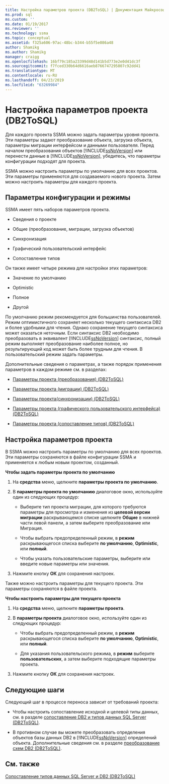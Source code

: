 ```yaml
---
title: Настройка параметров проекта (DB2ToSQL) | Документация Майкрософт
ms.prod: sql
ms.custom: ''
ms.date: 01/19/2017
ms.reviewer: ''
ms.technology: ssma
ms.topic: conceptual
ms.assetid: f325a606-97ac-48bc-b344-b55f5e086a48
author: Shamikg
ms.author: Shamikg
manager: craigg
ms.openlocfilehash: 16bf79c185a23399d48d141b5d773e2e0d41dc3f
ms.sourcegitcommit: f7fced330b64d6616aeb8766747295807c92dd41
ms.translationtype: MT
ms.contentlocale: ru-RU
ms.lasthandoff: 04/23/2019
ms.locfileid: "63269984"
---
```

# <a name="setting-project-options-db2tosql"></a>Настройка параметров проекта (DB2ToSQL)
Для каждого проекта SSMA можно задать параметры уровня проекта. Эти параметры задают преобразование объекта, загрузка объекта, параметры миграции интерфейсом и данными пользователя. Перед началом преобразования объектов [!INCLUDE[ssNoVersion](../../includes/ssnoversion-md.md)] или перенести данные в [!INCLUDE[ssNoVersion](../../includes/ssnoversion-md.md)], убедитесь, что параметры конфигурации подходят для проекта.  
  
SSMA можно настроить параметры по умолчанию для всех проектов. Эти параметры применяются для создаваемого нового проекта. Затем можно настроить параметры для каждого проекта.  
  
## <a name="configuration-options-and-modes"></a>Параметры конфигурации и режимы  
SSMA имеет пять наборов параметров проекта.  
  
-   Сведения о проекте  
  
-   Общие (преобразование, миграции, загрузка объектов)  
  
-   Синхронизация  
  
-   Графический пользовательский интерфейс  
  
-   Сопоставление типов  
  
Он также имеет четыре режима для настройки этих параметров:  
  
-   Значение по умолчанию  
  
-   Optimistic  
  
-   Полное  
  
-   Другой  
  
По умолчанию режим рекомендуется для большинства пользователей. Режим оптимистичного сохраняет несколько текущего синтаксиса DB2 и более удобными для чтения. Однако сохранение текущего синтаксиса может оказаться неточным. Если синтаксис DB2 необходимо преобразовать в эквивалент [!INCLUDE[ssNoVersion](../../includes/ssnoversion-md.md)] синтаксис, полный режим выполняет преобразование наиболее полное, но результирующий код может быть более трудным для чтения. В пользовательский режим задать параметры.  
  
Дополнительные сведения о параметрах, а также порядок применения параметров в каждом режиме см. в разделах:  
  
-   [Параметры проекта &#40;преобразования&#41; &#40;DB2ToSQL&#41;](../../ssma/db2/project-settings-conversion-db2tosql.md)  
  
-   [Параметры проекта &#40;миграции&#41; &#40;DB2ToSQL&#41;](../../ssma/db2/project-settings-migration-db2tosql.md)  
  
-   [Параметры проекта&#40;синхронизации&#41; &#40;DB2ToSQL&#41;](../../ssma/db2/project-settings-synchronization-db2tosql.md)  
  
-   [Параметры проекта &#40;графического пользовательского интерфейса&#41; &#40;DB2ToSQL&#41;](../../ssma/db2/project-settings-gui-db2tosql.md)  
  
-   [Параметры проекта &#40;сопоставление типов&#41; &#40;DB2ToSQL&#41;](../../ssma/db2/project-settings-type-mapping-db2tosql.md)  
  
## <a name="setting-project-options"></a>Настройка параметров проекта  
В SSMA можно настроить параметры по умолчанию для всех проектов. Эти параметры сохраняются в файле конфигурации SSMA и применяется к любым новым проектом, созданный.  
  
**Чтобы задать параметры проекта по умолчанию**  
  
1.  На **средства** меню, щелкните **параметры проекта по умолчанию**.  
  
2.  В **параметры проекта по умолчанию** диалоговое окно, используйте один из следующих процедур:  
  
    -   Выберите тип проекта миграции, для которого требуются параметры для просмотра и изменения из **целевой версии миграции** раскрывающемся списке щелкните **Общие** в нижней части левой панели, а затем выберите преобразование или Миграция.  
  
    -   Чтобы выбрать предопределенный режим, в **режим** раскрывающегося списка выберите **по умолчанию**, **Optimistic**, или **полный**.  
  
    -   Чтобы указать пользовательские параметры, выберите или введите новые параметры или значения.  
  
3.  Нажмите кнопку **ОК** для сохранения настроек.  
  
Также можно настроить параметры для текущего проекта. Эти параметры сохраняются в файле проекта.  
  
**Чтобы настроить параметры для текущего проекта**  
  
1.  На **средства** меню, щелкните **параметры проекта**.  
  
2.  В **параметры проекта** диалоговое окно, используйте один из следующих процедур:  
  
    -   Чтобы выбрать предопределенный режим, в **режим** раскрывающегося списка выберите **по умолчанию**, **Optimistic**, или **полный**.  
  
    -   Для указания пользовательского режима, в **режим** выберите **пользовательских**, а затем выберите подходящие параметры проекта.  
  
3.  Нажмите кнопку **ОК** для сохранения настроек.  
  
## <a name="next-steps"></a>Следующие шаги  
Следующий шаг в процессе переноса зависит от требований проекта:  
  
-   Чтобы настроить сопоставление исходной и целевой типы данных, см. в разделе [сопоставление DB2 и типов данных SQL Server &#40;DB2ToSQL&#41;](../../ssma/db2/mapping-db2-and-sql-server-data-types-db2tosql.md).  
  
-   В противном случае вы можете преобразовать определения объектов базы данных DB2 в [!INCLUDE[ssNoVersion](../../includes/ssnoversion-md.md)] определений объекта. Дополнительные сведения см. в разделе [преобразование схем DB2 &#40;DB2ToSQL&#41;](../../ssma/db2/converting-db2-schemas-db2tosql.md).  
  
## <a name="see-also"></a>См. также  
[Сопоставление типов данных SQL Server и DB2 &#40;DB2ToSQL&#41;](../../ssma/db2/mapping-db2-and-sql-server-data-types-db2tosql.md)  
  
